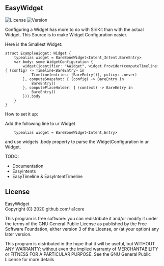 ## EasyWidget

![License](https://img.shields.io/badge/license-GPL--3.0-red) ![Version](https://img.shields.io/badge/version-alpha-red)

Configuring a Widget has more to do with SiriKit than with the actual Widget.
This Source is to make Widget Configuration easier.


 
Here is the Smallest Widget:

    struct ExampleWidget: Widget {
        typealias widget = BareBoneWidget<Intent_Intent,BareEntry>
        var body: some WidgetConfiguration {
            widget(identifier: "AWidget", widget.Provider(computeTimeline: { (config) -> Timeline<BareEntry> in
                Timeline(entries: [BareEntry()], policy: .never)
            }, computeSnapshot: { (config) -> BareEntry in
                BareEntry()
            }, computePlaceHolder: { (context) -> BareEntry in
                BareEntry()
            })).body
        }
    }

How to set it up:

Add the following line to ur Widget 

        typealias widget = BareBoneWidget<Intent,Entry>

and use widgets .body property to parse the WidgetConfiguration in ur Widget.

TODO:
-  Documentation
-  EasyIntents 
-  EasyTimeline & EasyIntentTimeline


## License
 EasyWidget  
 Copyright (C) 2020  github.com/ a1core

 This program is free software: you can redistribute it and/or modify
 it under the terms of the GNU General Public License as published by
 the Free Software Foundation, either version 3 of the License, or
   (at your option) any later version.

   This program is distributed in the hope that it will be useful,
   but WITHOUT ANY WARRANTY; without even the implied warranty of
   MERCHANTABILITY or FITNESS FOR A PARTICULAR PURPOSE.  See the
   GNU General Public License for more details



